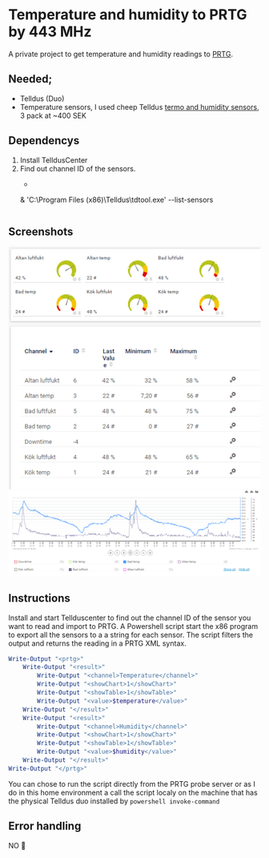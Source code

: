 # Temperature and humidity to PRTG by 443 MHz
A private project to get temperature and humidity readings to [PRTG](https://www.paessler.com/download/prtg-download).
## Needed;
-	Telldus (Duo) 
-	Temperature sensors, I used  cheep Telldus [termo and humidity sensors]( https://telldus.com/se/produkt/klimatsensorer-3-pack-telldus-433mhz/), 3 pack at ~400 SEK 
## Dependencys
1.	Install TelldusCenter
2.	Find out channel ID of the sensors.
    * ```Powershell
    & 'C:\Program Files (x86)\Telldus\tdtool.exe' --list-sensors
     ```
 
## Screenshots
![Screen 1](PRTG%20temperature%20443.png)
![Screen 2](PRTG%20temperature%20443%20bathroom.png)

## Instructions
Install and start Tellduscenter to find out the channel ID of the sensor you want to read and import to PRTG.
A Powershell script start the x86 program to export all the sensors to a a string for each sensor. The script filters the output and returns the reading in a PRTG XML syntax. 

```powershell
Write-Output "<prtg>"
    Write-Output "<result>"
        Write-Output "<channel>Temperature</channel>"
        Write-Output "<showChart>1</showChart>"
        Write-Output "<showTable>1</showTable>"
        Write-Output "<value>$temperature</value>"
    Write-Output "</result>"
    Write-Output "<result>"
        Write-Output "<channel>Humidity</channel>"
        Write-Output "<showChart>1</showChart>"
        Write-Output "<showTable>1</showTable>"
        Write-Output "<value>$humidity</value>"
    Write-Output "</result>"
Write-Output "</prtg>"
```

You can chose to run the script directly from the PRTG probe server or as I do in this home environment a call the script localy on the machine that has the physical Telldus duo installed by ```powershell invoke-command```

## Error handling
NO :see_no_evil:
